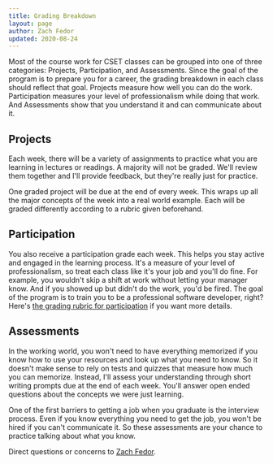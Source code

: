 ```yaml
---
title: Grading Breakdown
layout: page
author: Zach Fedor
updated: 2020-08-24
---
```


Most of the course work for CSET classes can be grouped into one of three categories: Projects, Participation, and Assessments. Since the goal of the program is to prepare you for a career, the grading breakdown in each class should reflect that goal. Projects measure how well you can do the work. Participation measures your level of professionalism while doing that work. And Assessments show that you understand it and can communicate about it.

## Projects

Each week, there will be a variety of assignments to practice what you are learning in lectures or readings. A majority will not be graded. We'll review them together and I'll provide feedback, but they're really just for practice.

One graded project will be due at the end of every week. This wraps up all the major concepts of the week into a real world example. Each will be graded differently according to a rubric given beforehand.


## Participation

You also receive a participation grade each week. This helps you stay active and engaged in the learning process. It's a measure of your level of professionalism, so treat each class like it's your job and you'll do fine. For example, you wouldn't skip a shift at work without letting your manager know. And if you showed up but didn't do the work, you'd be fired. The goal of the program is to train you to be a professional software developer, right? Here's [the grading rubric for participation](policies/participation) if you want more details.


## Assessments

In the working world, you won't need to have everything memorized if you know how to use your resources and look up what you need to know. So it doesn't make sense to rely on tests and quizzes that measure how much you can memorize. Instead, I'll assess your understanding through short writing prompts due at the end of each week. You'll answer open ended questions about the concepts we were just learning.

One of the first barriers to getting a job when you graduate is the interview process. Even if you know everything you need to get the job, you won't be hired if you can't communicate it. So these assessments are your chance to practice talking about what you know.

<p class="message">
  Direct questions or concerns to <a href="mailto:fedor@stevenscollege.edu">Zach Fedor</a>.
</p>

